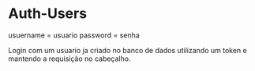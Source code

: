 ﻿# Auth-Users
 usuername = usuario
 password = senha

 Login com um usuario ja criado no banco de dados 
 utilizando um token e mantendo a requisição no cabeçalho.
 
